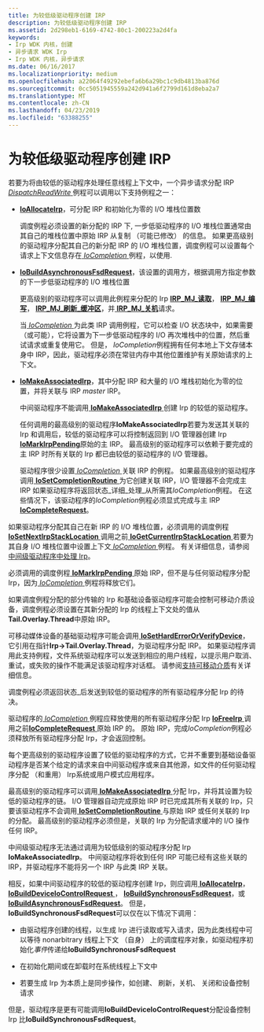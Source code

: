 ```yaml
---
title: 为较低级驱动程序创建 IRP
description: 为较低级驱动程序创建 IRP
ms.assetid: 2d298eb1-6169-4742-80c1-200223a2d4fa
keywords:
- Irp WDK 内核，创建
- 异步请求 WDK Irp
- Irp WDK 内核，异步请求
ms.date: 06/16/2017
ms.localizationpriority: medium
ms.openlocfilehash: a22064f49292ebefa6b6a29bc1c9db4813ba876d
ms.sourcegitcommit: 0cc5051945559a242d941a6f2799d161d8eba2a7
ms.translationtype: MT
ms.contentlocale: zh-CN
ms.lasthandoff: 04/23/2019
ms.locfileid: "63388255"
---
```

# <a name="creating-irps-for-lower-level-drivers"></a>为较低级驱动程序创建 IRP





若要为将由较低的驱动程序处理任意线程上下文中，一个异步请求分配 IRP [ *DispatchReadWrite* ](https://docs.microsoft.com/windows-hardware/drivers/ddi/content/wdm/nc-wdm-driver_dispatch)例程可以调用以下支持例程之一：

-   [**IoAllocateIrp**](https://msdn.microsoft.com/library/windows/hardware/ff548257)，可分配 IRP 和初始化为零的 I/O 堆栈位置数

    调度例程必须设置的新分配的 IRP 下, 一步低驱动程序的 I/O 堆栈位置通常由其自己的堆栈位置中原始 IRP 从复制 （可能已修改） 的信息。 如果更高级别的驱动程序分配其自己的新分配 IRP 的 I/O 堆栈位置，调度例程可以设置每个请求上下文信息存在[ *IoCompletion* ](https://msdn.microsoft.com/library/windows/hardware/ff548354)例程，以使用.

-   [**IoBuildAsynchronousFsdRequest**](https://msdn.microsoft.com/library/windows/hardware/ff548310)，该设置的调用方，根据调用方指定参数的下一步低驱动程序的 I/O 堆栈位置

    更高级别的驱动程序可以调用此例程来分配的 Irp [ **IRP\_MJ\_读取**](https://msdn.microsoft.com/library/windows/hardware/ff550794)， [ **IRP\_MJ\_编写**](https://msdn.microsoft.com/library/windows/hardware/ff550819)， [ **IRP\_MJ\_刷新\_缓冲区**](https://msdn.microsoft.com/library/windows/hardware/ff550760)，并[ **IRP\_MJ\_关机**](https://msdn.microsoft.com/library/windows/hardware/ff550807)请求。

    当[ *IoCompletion* ](https://msdn.microsoft.com/library/windows/hardware/ff548354)为此类 IRP 调用例程，它可以检查 I/O 状态块中，如果需要 （或可能），它将设置为下一步低驱动程序的 I/O 再次堆栈中的位置，然后重试请求或重复使用它。 但是， *IoCompletion*例程拥有任何本地上下文存储本身中 IRP，因此，驱动程序必须在常驻内存中其他位置维护有关原始请求的上下文。

-   [**IoMakeAssociatedIrp**](https://msdn.microsoft.com/library/windows/hardware/ff549397)，其中分配 IRP 和大量的 I/O 堆栈初始化为零的位置，并将关联与 IRP *master* IRP。

    中间驱动程序不能调用[ **IoMakeAssociatedIrp** ](https://msdn.microsoft.com/library/windows/hardware/ff549397)创建 Irp 的较低的驱动程序。

    任何调用的最高级别的驱动程序**IoMakeAssociatedIrp**若要为发送其关联的 Irp 和调用后，较低的驱动程序可以将控制返回到 I/O 管理器创建 Irp [ **IoMarkIrpPending**](https://msdn.microsoft.com/library/windows/hardware/ff549422)原始的主 IRP。 最高级别的驱动程序可以依赖于要完成的主 IRP 时所有关联的 Irp 都已由较低的驱动程序的 I/O 管理器。

    驱动程序很少设置[ *IoCompletion* ](https://msdn.microsoft.com/library/windows/hardware/ff548354)关联 IRP 的例程。 如果最高级别的驱动程序调用[ **IoSetCompletionRoutine** ](https://msdn.microsoft.com/library/windows/hardware/ff549679)为它创建关联 IRP，I/O 管理器不会完成主 IRP 如果驱动程序将返回状态\_详细\_处理\_从所需其*IoCompletion*例程。 在这些情况下，该驱动程序的*IoCompletion*例程必须显式完成与主 IRP [ **IoCompleteRequest**](https://msdn.microsoft.com/library/windows/hardware/ff548343)。

如果驱动程序分配其自己在新 IRP 的 I/O 堆栈位置，必须调用的调度例程[ **IoSetNextIrpStackLocation** ](https://msdn.microsoft.com/library/windows/hardware/ff550321)调用之前[ **IoGetCurrentIrpStackLocation** ](https://msdn.microsoft.com/library/windows/hardware/ff549174)若要为其自身 I/O 堆栈位置中设置上下文[ *IoCompletion* ](https://msdn.microsoft.com/library/windows/hardware/ff548354)例程。 有关详细信息，请参阅[中间级驱动程序中处理 Irp](processing-irps-in-an-intermediate-level-driver.md)。

必须调用的调度例程[ **IoMarkIrpPending** ](https://msdn.microsoft.com/library/windows/hardware/ff549422)原始 IRP，但不是与任何驱动程序分配 Irp，因为[ *IoCompletion* ](https://msdn.microsoft.com/library/windows/hardware/ff548354)例程将释放它们。

如果调度例程分配的部分传输的 Irp 和基础设备驱动程序可能会控制可移动介质设备，调度例程必须设置在其新分配的 Irp 的线程上下文处的值从**Tail.Overlay.Thread**中原始 IRP。

可移动媒体设备的基础驱动程序可能会调用[ **IoSetHardErrorOrVerifyDevice**](https://msdn.microsoft.com/library/windows/hardware/ff549707)，它引用在指针**Irp-&gt;Tail.Overlay.Thread**，为驱动程序分配 IRP。 如果驱动程序调用此支持例程，文件系统驱动程序可以发送到相应的用户线程，以提示用户取消、 重试，或失败的操作不能满足该驱动程序对话框。 请参阅[支持可移动介质](supporting-removable-media.md)有关详细信息。

调度例程必须返回状态\_后发送到较低的驱动程序的所有驱动程序分配 Irp 的待决。

驱动程序的[ *IoCompletion* ](https://msdn.microsoft.com/library/windows/hardware/ff548354)例程应释放使用的所有驱动程序分配 Irp [ **IoFreeIrp** ](https://msdn.microsoft.com/library/windows/hardware/ff549113)调用之前[**IoCompleteRequest** ](https://msdn.microsoft.com/library/windows/hardware/ff548343)原始 IRP 的。 原始 IRP，完成*IoCompletion*例程必须释放所有驱动程序分配 Irp，才会返回控制。

每个更高级别的驱动程序设置了较低的驱动程序的方式，它并不重要到基础设备驱动程序是否某个给定的请求来自中间驱动程序或来自其他源，如文件的任何驱动程序分配 （和重用） Irp系统或用户模式应用程序。

最高级别的驱动程序可以调用[ **IoMakeAssociatedIrp** ](https://msdn.microsoft.com/library/windows/hardware/ff549397)分配 Irp，并将其设置为较低的驱动程序的链。 I/O 管理器自动完成原始 IRP 时已完成其所有关联的 Irp，只要该驱动程序不会调用[ **IoSetCompletionRoutine** ](https://msdn.microsoft.com/library/windows/hardware/ff549679)与原始 IRP 或任何关联的 Irp 的分配。 最高级别的驱动程序必须但是，关联的 Irp 为分配请求缓冲的 I/O 操作任何 IRP。

中间级驱动程序无法通过调用为较低级别的驱动程序分配 Irp **IoMakeAssociatedIrp**。 中间驱动程序将收到任何 IRP 可能已经有这些关联的 IRP，并驱动程序不能将另一个 IRP 与此类 IRP 关联。

相反，如果中间驱动程序的较低的驱动程序创建 Irp，则应调用[ **IoAllocateIrp**](https://msdn.microsoft.com/library/windows/hardware/ff548257)， [ **IoBuildDeviceIoControlRequest** ](https://msdn.microsoft.com/library/windows/hardware/ff548318)， [ **IoBuildSynchronousFsdRequest**](https://msdn.microsoft.com/library/windows/hardware/ff548330)，或[ **IoBuildAsynchronousFsdRequest**](https://msdn.microsoft.com/library/windows/hardware/ff548310)。 但是， **IoBuildSynchronousFsdRequest**可以仅在以下情况下调用：

-   由驱动程序创建的线程，以生成 Irp 进行读取或写入请求，因为此类线程中可以等待 nonarbitrary 线程上下文 （自身） 上的调度程序对象，如驱动程序初始化*事件*传递给**IoBuildSynchronousFsdRequest**

-   在初始化期间或在卸载时在系统线程上下文中

-   若要生成 Irp 为本质上是同步操作，如创建、 刷新，关机、 关闭和设备控制请求

但是，驱动程序是更有可能调用**IoBuildDeviceIoControlRequest**分配设备控制 Irp 比**IoBuildSynchronousFsdRequest**。

 

 




